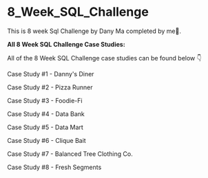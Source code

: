 # 8_Week_SQL_Challenge
This is 8 week Sql Challenge by Dany Ma completed by me👩.

**All 8 Week SQL Challenge Case Studies:** 

All of the 8 Week SQL Challenge case studies can be found below 👇


Case Study #1 - Danny's Diner

Case Study #2 - Pizza Runner

Case Study #3 - Foodie-Fi

Case Study #4 - Data Bank

Case Study #5 - Data Mart

Case Study #6 - Clique Bait

Case Study #7 - Balanced Tree Clothing Co.

Case Study #8 - Fresh Segments
